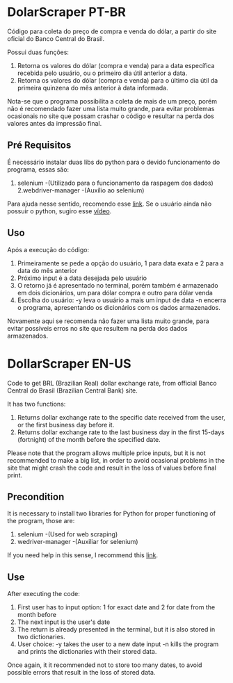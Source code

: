 # DolarScraper PT-BR
Código para coleta do preço de compra e venda do dólar, a partir do site oficial do Banco Central do Brasil.

Possui duas funções: 
  1. Retorna os valores do dólar (compra e venda) para a data específica recebida pelo usuário, ou o primeiro dia útil anterior a data.
  2. Retorna os valores do dólar (compra e venda) para o último dia útil da primeira quinzena do mês anterior à data informada.

Nota-se que o programa possibilita a coleta de mais de um preço, porém não é recomendado fazer uma lista muito grande, para evitar problemas ocasionais no site que possam crashar o código e resultar na perda dos valores antes da impressão final.
## Pré Requisitos
É necessário instalar duas libs do python para o devido funcionamento do programa, essas são:
  1. selenium
     -(Utilizado para o funcionamento da raspagem dos dados)
  2.webdriver-manager
     -(Auxílio ao selenium)
     
Para ajuda nesse sentido, recomendo esse [link](https://computadorcomwindows.com/2018/01/19/tutorial-como-instalar-uma-biblioteca-python-no-computador/).
Se o usuário ainda não possuir o python, sugiro esse [vídeo](https://www.youtube.com/watch?v=-RuY-rM-B4M).
## Uso
Após a execução do código:
  1. Primeiramente se pede a opção do usuário, 1 para data exata e 2 para a data do mês anterior
  2. Próximo input é a data desejada pelo usuário
  3. O retorno já é apresentado no terminal, porém também é armazenado em dois dicionários, um para dólar compra e outro para dólar venda
  4. Escolha do usuário:
     -y leva o usuário a mais um input de data
     -n encerra o programa, apresentando os dicionários com os dados armazenados.

Novamente aqui se recomenda não fazer uma lista muito grande, para evitar possíveis erros no site que resultem na perda dos dados armazenados.
# DollarScraper EN-US
Code to get BRL (Brazilian Real) dollar exchange rate, from official Banco Central do Brasil (Brazilian Central Bank) site.

It has two functions:
  1. Returns dollar exchange rate to the specific date received from the user, or the first business day before it.
  2. Returns dollar exchange rate to the last business day in the first 15-days (fortnight) of the month before the specified date.

Please note that the program allows multiple price inputs, but it is not recommended to make a big list, in order to avoid ocasional problems in the site that might crash the code and result in the loss of values before final print.
## Precondition
It is necessary to install two libraries for Python for proper functioning of the program, those are:
  1. selenium
     -(Used for web scraping)
  2. wedriver-manager
     -(Auxiliar for selenium)

If you need help in this sense, I recommend this [link](https://packaging.python.org/en/latest/tutorials/installing-packages/).
## Use
After executing the code:
  1. First user has to input option: 1 for exact date and 2 for date from the month before
  2. The next input is the user's date
  3. The return is already presented in the terminal, but it is also stored in two dictionaries.
  4. User choice:
     -y takes the user to a new date input
     -n kills the program and prints the dictionaries with their stored data.

Once again, it it recommended not to store too many dates, to avoid possible errors that result in the loss of stored data.
